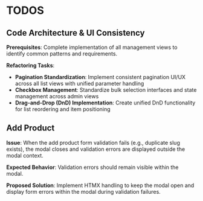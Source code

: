 # TODOS

## Code Architecture & UI Consistency

**Prerequisites**: Complete implementation of all management views to identify common patterns and requirements.

**Refactoring Tasks**:
- **Pagination Standardization**: Implement consistent pagination UI/UX across all list views with unified parameter handling
- **Checkbox Management**: Standardize bulk selection interfaces and state management across admin views
- **Drag-and-Drop (DnD) Implementation**: Create unified DnD functionality for list reordering and item positioning

## Add Product

**Issue**: When the add product form validation fails (e.g., duplicate slug exists), the modal closes and validation errors are displayed outside the modal context.

**Expected Behavior**: Validation errors should remain visible within the modal.

**Proposed Solution**: Implement HTMX handling to keep the modal open and display form errors within the modal during validation failures.